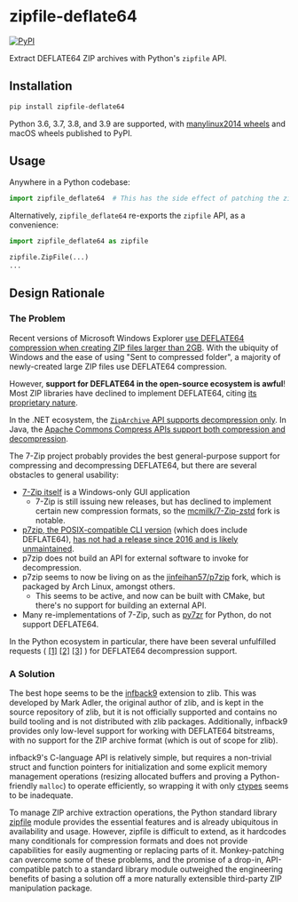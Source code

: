 # zipfile-deflate64
[![PyPI](https://img.shields.io/pypi/v/zipfile-deflate64)](https://pypi.org/project/zipfile-deflate64/)

Extract DEFLATE64 ZIP archives with Python's `zipfile` API.

## Installation
```bash
pip install zipfile-deflate64
```

Python 3.6, 3.7, 3.8, and 3.9 are supported,
with [manylinux2014 wheels](https://github.com/pypa/manylinux) and macOS wheels published to PyPI.

## Usage
Anywhere in a Python codebase:
```python
import zipfile_deflate64  # This has the side effect of patching the zipfile module to support DEFLATE64
```

Alternatively, `zipfile_deflate64` re-exports the `zipfile` API, as a convenience:
```python
import zipfile_deflate64 as zipfile

zipfile.ZipFile(...)
...
```

## Design Rationale
### The Problem
Recent versions of Microsoft Windows Explorer
[use DEFLATE64 compression when creating ZIP files larger than 2GB](https://github.com/dotnet/runtime/issues/17802#issuecomment-231808916).
With the ubiquity of Windows and the ease of using "Sent to compressed folder", a majority of newly-created large
ZIP files use DEFLATE64 compression.

However, **support for DEFLATE64 in the open-source ecosystem is awful**!
Most ZIP libraries have declined to implement DEFLATE64,
citing [its proprietary nature](https://en.wikipedia.org/wiki/Deflate#Deflate64/Enhanced_Deflate).

In the .NET ecosystem, the [`ZipArchive` API supports decompression only](https://github.com/dotnet/corefx/pull/11264).
In Java, the [Apache Commons Compress APIs support both compression and decompression](https://commons.apache.org/proper/commons-compress/examples.html#Archivers_and_Compressors).

The 7-Zip project probably provides the best general-purpose support for compressing and decompressing
DEFLATE64, but there are several obstacles to general usability:
* [7-Zip itself](https://www.7-zip.org/) is a Windows-only GUI application
  * 7-Zip is still issuing new releases, but has declined to implement certain new compression formats,
    so the [mcmilk/7-Zip-zstd](https://github.com/mcmilk/7-Zip-zstd) fork is notable.
* [p7zip, the POSIX-compatible CLI version](http://p7zip.sourceforge.net/) (which does include DEFLATE64),
  [has not had a release since 2016 and is likely unmaintained](https://github.com/jinfeihan57/p7zip/issues/114#issuecomment-761551564).
* p7zip does not build an API for external software to invoke for decompression.
* p7zip seems to now be living on as the [jinfeihan57/p7zip](https://github.com/jinfeihan57/p7zip) fork,
  which is packaged by Arch Linux, amongst others.
  * This seems to be active, and now can be built with CMake, but there's no support for building an external API.
* Many re-implementations of 7-Zip, such as [py7zr](https://github.com/miurahr/py7zr) for Python, do not support
  DEFLATE64.

In the Python ecosystem in particular, there have been several unfulfilled requests (
[[1]](https://github.com/UCL-ShippingGroup/pyrate/issues/33)
[[2]](https://www.reddit.com/r/learnpython/comments/iqr6eb/zip_files_with_compression_type_9_deflate64/)
[[3]](https://stackoverflow.com/a/12809847)
) for DEFLATE64 decompression support.

### A Solution
The best hope seems to be the [infback9](https://github.com/madler/zlib/tree/master/contrib/infback9) extension
to zlib. This was developed by Mark Adler, the original author of zlib, and is kept in the source repository of zlib,
but it is not officially supported and contains no build tooling and is not distributed with zlib packages.
Additionally, infback9 provides only low-level support for working with DEFLATE64 bitstreams, with no support for
the ZIP archive format (which is out of scope for zlib).

infback9's C-language API is relatively simple, but requires a non-trivial struct and function pointers for
initialization and some explicit memory management operations (resizing allocated buffers and proving a
Python-friendly `malloc`) to operate efficiently, so wrapping it with only
[ctypes](https://docs.python.org/3/library/ctypes.html) seems to be inadequate.

To manage ZIP archive extraction operations, the Python standard library
[zipfile](https://docs.python.org/3/library/zipfile.html) module provides the essential features and is already
ubiquitous in availability and usage. However, zipfile is difficult to extend, as it hardcodes many conditionals for
compression formats and does not provide capabilities for easily augmenting or replacing parts of it. Monkey-patching
can overcome some of these problems, and the promise of a drop-in, API-compatible patch to a standard library module
outweighed the engineering benefits of basing a solution off a more naturally extensible third-party ZIP manipulation
package.
